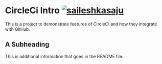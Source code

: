 # CircleCi Intro [![saileshkasaju](https://circleci.com/gh/saileshkasaju/circleci-intro.svg?style=svg)](https://circleci.com/gh/saileshkasaju/circleci-intro)

This is a project to demonstrate features of CircleCI and how they integrate with GitHub.

## A Subheading

This is additional information that goes in the README file.

